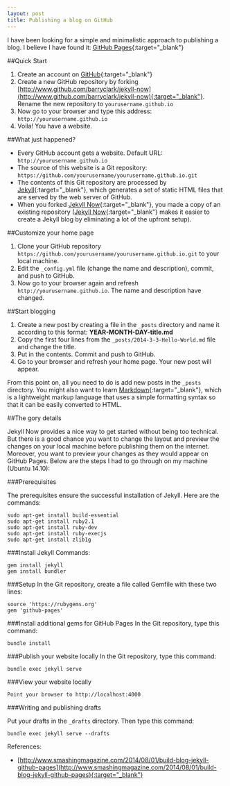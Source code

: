 ```yaml
---
layout: post
title: Publishing a blog on GitHub
---
```


I have been looking for a simple and minimalistic approach to publishing a blog.
I believe I have found it: [GitHub Pages](https://pages.github.com){:target="_blank"}

##Quick Start

1. Create an account on [GitHub](https://github.com){:target="_blank"}
2. Create a new GitHub repository by forking [http://www.github.com/barryclark/jekyll-now](http://www.github.com/barryclark/jekyll-now){:target="_blank"}. Rename the new repository to `yourusername.github.io`
3. Now go to your browser and type this address: `http://yourusername.github.io`
4. Voila! You have a website.

##What just happened?

- Every GitHub account gets a website. Default URL: `http://yourusername.github.io`
- The source of this website is a Git repository: `https://github.com/yourusername/yourusername.github.io.git`
- The contents of this Git repository are processed by [Jekyll](http://jekyllrb.com){:target="_blank"}, which generates a set of static HTML files that are served by the web server of GitHub.
- When you forked [Jekyll Now](http://www.github.com/barryclark/jekyll-now){:target="_blank"}, you made a copy of an existing repository ([Jekyll Now](http://www.github.com/barryclark/jekyll-now){:target="_blank"} makes it easier to create a Jekyll blog by eliminating a lot of the upfront setup).

##Customize your home page

1. Clone your GitHub repository `https://github.com/yourusername/yourusername.github.io.git` to your local machine.
2. Edit the `_config.yml` file (change the name and description), commit, and push to GitHub.
3. Now go to your browser again and refresh `http://yourusername.github.io`. The name and description have changed.

##Start blogging

1. Create a new post by creating a file in the `_posts` directory and name it according to this format: **YEAR-MONTH-DAY-title.md**
2. Copy the first four lines from the `_posts/2014-3-3-Hello-World.md` file and change the title.
3. Put in the contents. Commit and push to GitHub.
4. Go to your browser and refresh your home page. Your new post will appear.

From this point on, all you need to do is add new posts in the `_posts` directory.
You might also want to learn [Markdown](https://help.github.com/articles/markdown-basics){:target="_blank"}, which is a lightweight markup language
that uses a simple formatting syntax so that it can be easily converted to HTML.

##The gory details

Jekyll Now provides a nice way to get started without being too technical. But there is a good chance you want to change the layout
and preview the changes on your local machine before publishing them on the internet. Moreover, you want to preview
your changes as they would appear on GitHub Pages. Below are the steps I had to go through
on my machine (Ubuntu 14.10):

###Prerequisites

The prerequisites ensure the successful installation of Jekyll. Here are the commands:

~~~
sudo apt-get install build-essential
sudo apt-get install ruby2.1
sudo apt-get install ruby-dev
sudo apt-get install ruby-execjs
sudo apt-get install zlib1g
~~~

###Install Jekyll
Commands:

~~~
gem install jekyll
gem install bundler
~~~

###Setup
In the Git repository, create a file called Gemfile with these two lines:

~~~
source 'https://rubygems.org'
gem 'github-pages'
~~~

###Install additional gems for GitHub Pages
In the Git repository, type this command:

~~~
bundle install
~~~

###Publish your website locally
In the Git repository, type this command:

~~~
bundle exec jekyll serve
~~~

###View your website locally

~~~
Point your browser to http://localhost:4000
~~~

###Writing and publishing drafts

Put your drafts in the `_drafts` directory. Then type this command:

~~~
bundle exec jekyll serve --drafts
~~~


References:

- [http://www.smashingmagazine.com/2014/08/01/build-blog-jekyll-github-pages](http://www.smashingmagazine.com/2014/08/01/build-blog-jekyll-github-pages){:target="_blank"}
